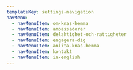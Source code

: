 ```yaml
---
templateKey: settings-navigation
navMenu:
  - navMenuItem: om-knas-hemma
  - navMenuItem: ambassadorer
  - navMenuItem: delaktighet-och-rattigheter
  - navMenuItem: engagera-dig
  - navMenuItem: anlita-knas-hemma
  - navMenuItem: kontakt
  - navMenuItem: in-english
---
```


